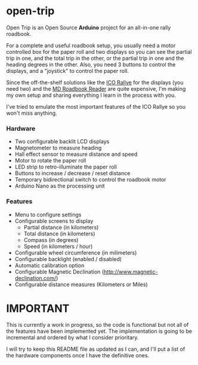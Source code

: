 # open-trip

Open Trip is an Open Source **Arduino** project for an all-in-one rally roadbook.

For a complete and useful roadbook setup, you usually need a motor controlled box for the paper roll and two displays so you can see the partial trip in one, and the total trip in the other, or the partial trip in one and the heading degrees in the other. Also, you need 3 buttons to control the displays, and a "joystick" to control the paper roll.

Since the off-the-shelf solutions like the [ICO Rallye](http://www.icoracing.com/collections/ico-racing-products/products/rallye-max-g) for the displays (you need two) and the [MD Roadbook Reader](http://www.rallymanagementservices.com/products/md-roadbook-reader) are quite expensive, I'm making my own setup and sharing everything I learn in the process with you.

I've tried to emulate the most important features of the ICO Rallye so you won't miss anything.

### Hardware
* Two configurable backlit LCD displays
* Magnetometer to measure heading
* Hall effect sensor to measure distance and speed
* Motor to rotate the paper roll
* LED strip to retro-illuminate the paper roll
* Buttons to increase / decrease / reset distance
* Temporary bidirectional switch to control the roadbook motor
* Arduino Nano as the processing unit

### Features
* Menu to configure settings
* Configurable screens to display
	* Partial distance (in kilometers)
	* Total distance (in kilometers)
	* Compass (in degrees)
	* Speed (in kilometers / hour)
* Configurable wheel circumference (in milimeters)
* Configurable backlight (enabled / disabled)
* Automatic calibration option
* Configurable Magnetic Declination (http://www.magnetic-declination.com/)
* Configurable distance measures (Kilometers or Miles)

# IMPORTANT

This is currently a work in progress, so the code is functional but not all of the features have been implemented yet. The implementation is going to be incremental and ordered by what I consider prioritary.

I will try to keep this README file as updated as I can, and I'll put a list of the hardware components once I have the definitive ones.